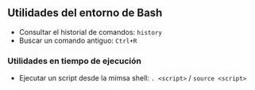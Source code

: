 ## Utilidades del entorno de Bash
- Consultar el historial de comandos: `history`
- Buscar un comando antiguo: `Ctrl+R`

### Utilidades en tiempo de ejecución
- Ejecutar un script desde la mimsa shell: `. <script>` / `source <script>`